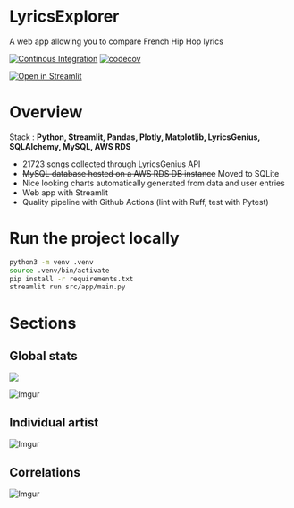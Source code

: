 # LyricsExplorer
A web app allowing you to compare French Hip Hop lyrics

[![Continous Integration](https://github.com/cmnemoi/LyricsExplorer/actions/workflows/ci.yaml/badge.svg)](https://github.com/cmnemoi/LyricsExplorer/actions/workflows/ci.yaml)
[![codecov](https://codecov.io/github/cmnemoi/LyricsExplorer/graph/badge.svg?token=31F9TEL4OU)](https://codecov.io/github/cmnemoi/LyricsExplorer)

[![Open in Streamlit](https://static.streamlit.io/badges/streamlit_badge_black_white.svg)](https://lyrics-explorer.streamlit.app/)

# Overview

Stack : **Python, Streamlit, Pandas, Plotly, Matplotlib, LyricsGenius, SQLAlchemy, MySQL, AWS RDS**

* 21723 songs collected through LyricsGenius API
* ~~MySQL database hosted on a AWS RDS DB instance~~ Moved to SQLite 
* Nice looking charts automatically generated from data and user entries
* Web app with Streamlit
* Quality pipeline with Github Actions (lint with Ruff, test with Pytest)

# Run the project locally

```bash
python3 -m venv .venv
source .venv/bin/activate
pip install -r requirements.txt
streamlit run src/app/main.py
```

# Sections

## Global stats

![](https://i.ibb.co/kMy7zCW/Sans-titre.png)

![Imgur](https://i.imgur.com/5Gz1bBm.png)

## Individual artist

![Imgur](https://imgur.com/inJcVRM.png)

## Correlations

![Imgur](https://imgur.com/nxUandz.png)
